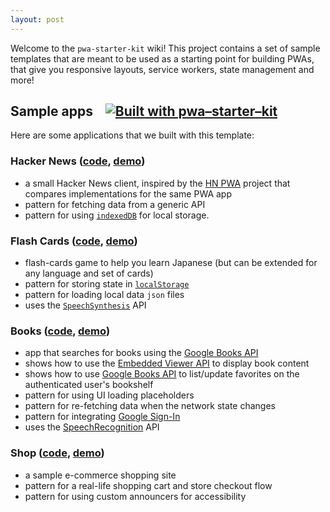 ```yaml
---
layout: post
---
```

Welcome to the `pwa-starter-kit` wiki! This project contains a set of sample templates that are meant to be used as a starting point for building PWAs, that give you responsive layouts, service workers, state management and more!

## Sample apps &nbsp;&nbsp; [![Built with pwa–starter–kit](https://img.shields.io/badge/built_with-pwa–starter–kit_-blue.svg)](https://github.com/Polymer/pwa-starter-kit "Built with pwa–starter–kit")

Here are some applications that we built with this template:

### Hacker News ([code](https://github.com/PolymerLabs/polymer-redux-hn), [demo](https://polymer-redux-hn.appspot.com/))
- a small Hacker News client, inspired by the [HN PWA](https://hnpwa.com/) project that compares implementations for the same PWA app
- pattern for fetching data from a generic API
- pattern for using [`indexedDB`](https://developer.mozilla.org/en-US/docs/Web/API/IndexedDB_API) for local storage.

### Flash Cards ([code](https://github.com/notwaldorf/flash-cards), [demo](https://flash-cards.netlify.com))
- flash-cards game to help you learn Japanese (but can be extended for any language and set of cards)
- pattern for storing state in [`localStorage`](https://developer.mozilla.org/en-US/docs/Web/API/Window/localStorage)
- pattern for loading local data `json` files
- uses the [`SpeechSynthesis`](https://developer.mozilla.org/en-US/docs/Web/API/SpeechSynthesis) API

### Books ([code](https://github.com/PolymerLabs/books), [demo](https://books-pwakit.appspot.com/))
- app that searches for books using the [Google Books API](https://developers.google.com/books/docs/v1/reference/volumes/list)
- shows how to use the [Embedded Viewer API](https://developers.google.com/books/docs/viewer/reference) to display book content
- shows how to use [Google Books API](https://developers.google.com/books/docs/v1/reference/volumes/list) to list/update favorites on the authenticated user's bookshelf
- pattern for using UI loading placeholders
- pattern for re-fetching data when the network state changes
- pattern for integrating [Google Sign-In](https://developers.google.com/identity/protocols/OAuth2UserAgent)
- uses the [SpeechRecognition](https://developer.mozilla.org/en-US/docs/Web/API/SpeechRecognition) API

### Shop ([code](https://github.com/polymer/shop/tree/lit-element), [demo](https://lit-element-dot-polymer-shop.appspot.com/))
- a sample e-commerce shopping site
- pattern for a real-life shopping cart and store checkout flow
- pattern for using custom announcers for accessibility